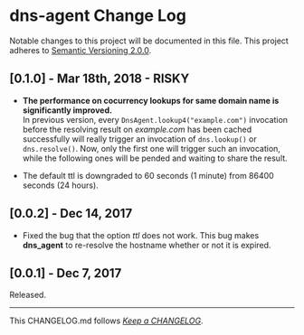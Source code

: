 #   dns-agent Change Log

Notable changes to this project will be documented in this file. This project adheres to [Semantic Versioning 2.0.0](http://semver.org/).

##  [0.1.0] - Mar 18th, 2018 - RISKY

*   __The performance on cocurrency lookups for same domain name is significantly improved.__  
    In previous version, every `DnsAgent.lookup4("example.com")` invocation before the resolving result on *example.com* has been cached successfully will really trigger an invocation of `dns.lookup()` or `dns.resolve()`. Now, only the first one will trigger such an invocation, while the following ones will be pended and waiting to share the result.

*   The default ttl is downgraded to 60 seconds (1 minute) from 86400 seconds (24 hours).

##  [0.0.2] - Dec 14, 2017

*   Fixed the bug that the option *ttl* does not work. This bug makes __dns_agent__ to re-resolve the hostname whether or not it is expired.

##	[0.0.1] - Dec 7, 2017

Released.

---
This CHANGELOG.md follows [*Keep a CHANGELOG*](http://keepachangelog.com/).
